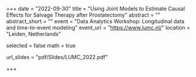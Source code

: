 +++
date = "2022-09-30"
title = "Using Joint Models to Estimate Causal Effects for Salvage Therapy after Prostatectomy"
abstract = ""
abstract_short = ""
event = "Data Analytics Workshop: Longitudinal data and time-to-event modeling"
event_url = "https://www.lumc.nl/"
location = "Leiden, Netherlands"

selected = false
math = true

url_slides = "pdf/Slides/LUMC_2022.pdf"

+++
